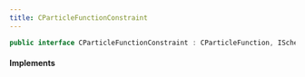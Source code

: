 ```yaml
---
title: CParticleFunctionConstraint
---
```


```csharp
public interface CParticleFunctionConstraint : CParticleFunction, ISchemaClass<CParticleFunction>, ISchemaClass<CParticleFunctionConstraint>, ISchemaField, ISchemaClass, INativeHandle
```

#### Implements

